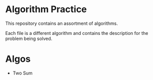 # Algorithm Practice

This repository contains an assortment of algorithms.

Each file is a different algorithm and contains the description for the problem being solved.

# Algos

- Two Sum

